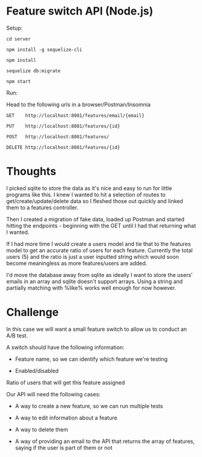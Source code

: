 # Feature switch API (Node.js)

Setup:

```cd server```  

```npm install -g sequelize-cli``` 

```npm install``` 

```sequelize db:migrate```

```npm start```


Run:

Head to the following urls in a browser/Postman/Insomnia  

```GET    http://localhost:8081/features/email/{email}```    

```PUT    http://localhost:8081/features/{id}```  

```POST   http://localhost:8081/features/```  

```DELETE http://localhost:8081/features/{id}```  

# Thoughts

I picked sqlite to store the data as it's nice and easy to run for little programs like this. I knew I wanted to hit a selection of routes to get/create/update/delete data so I fleshed those out quickly and linked them to a features controller.  

Then I created a migration of fake data, loaded up Postman and started hitting the endpoints - beginning with the GET until I had that returning what I wanted.  

If I had more time I would create a users model and tie that to the features model to get an accurate ratio of users for each feature. Currently the total users (5) and the ratio is just a user inputted string which would soon become meaningless as more features/users are added.  

I'd move the database away from sqlite as ideally I want to store the users' emails in an array and sqlite doesn't support arrays. Using a string and partially matching with %like% works well enough for now however.  


# Challenge

In this case we will want a small feature switch to allow us to conduct an A/B test.  

A switch should have the following information:

- Feature name, so we can identify which feature we're testing  

- Enabled/disabled  

Ratio of users that will get this feature assigned  

Our API will need the following cases:  

- A way to create a new feature, so we can run multiple tests  

- A way to edit information about a feature  

- A way to delete them  

- A way of providing an email to the API that returns the array of features, saying if the user is part of them or not  

